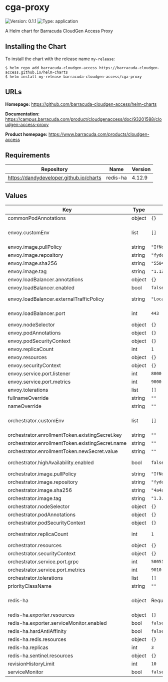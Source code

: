 # cga-proxy

![Version: 0.1.1](https://img.shields.io/badge/Version-0.1.1-informational?style=flat-square) ![Type: application](https://img.shields.io/badge/Type-application-informational?style=flat-square)

A Helm chart for Barracuda CloudGen Access Proxy

## Installing the Chart

To install the chart with the release name `my-release`:

```console
$ helm repo add barracuda-cloudgen-access https://barracuda-cloudgen-access.github.io/helm-charts
$ helm install my-release barracuda-cloudgen-access/cga-proxy
```

## URLs

**Homepage:** <https://github.com/barracuda-cloudgen-access/helm-charts>

**Documentation:** <https://campus.barracuda.com/product/cloudgenaccess/doc/93201588/cloudgen-access-proxy>

**Product homepage:** <https://www.barracuda.com/products/cloudgen-access>

## Requirements

| Repository | Name | Version |
|------------|------|---------|
| https://dandydeveloper.github.io/charts | redis-ha | 4.12.9 |

## Values

| Key | Type | Default | Description |
|-----|------|---------|-------------|
| commonPodAnnotations | object | `{}` | Provide pod annotations that all pods will use |
| envoy.customEnv | list | `[]` | Configure envoy with environment variables. <https://campus.barracuda.com/product/cloudgenaccess/doc/93201605/access-proxy-parameters> |
| envoy.image.pullPolicy | string | `"IfNotPresent"` | Docker image pullPolicy |
| envoy.image.repository | string | `"fydeinc/envoyproxy-centos"` | Docker image to use |
| envoy.image.sha256 | string | `"5504668542ab15808be4580ea40ace90ca849579ef7eb299542e9c4d4f4d4b2a"` | Docker image checksum |
| envoy.image.tag | string | `"1.13.4.2"` | Docker image tag |
| envoy.loadBalancer.annotations | object | `{}` | Specify required annotations to configure load balancer |
| envoy.loadBalancer.enabled | bool | `false` | Set to true to deploy a load balancer |
| envoy.loadBalancer.externalTrafficPolicy | string | `"Local"` | Set externalTrafficPolicy for the load balancer service. "Local" is recomended to ensure minimum hops. change to "Cluster" if you experience network issues |
| envoy.loadBalancer.port | int | `443` | Set load balancer external port. Must match the one defined on CloudGen Access Console |
| envoy.nodeSelector | object | `{}` |  |
| envoy.podAnnotations | object | `{}` |  |
| envoy.podSecurityContext | object | `{}` |  |
| envoy.replicaCount | int | `1` | Number of replicas for deployment. Envoy can scale as desired |
| envoy.resources | object | `{}` | Recomended resources for initial deployment |
| envoy.securityContext | object | `{}` |  |
| envoy.service.port.listener | int | `8000` | Port number to serve listener service |
| envoy.service.port.metrics | int | `9000` | Port number to serve prometheus metrics |
| envoy.tolerations | list | `[]` |  |
| fullnameOverride | string | `""` | Provide a name to substitute for the full names of resources |
| nameOverride | string | `""` | Provide a name in place of cga-proxy for labels |
| orchestrator.customEnv | list | `[]` | Configure orchestrator with environment variables. <https://campus.barracuda.com/product/cloudgenaccess/doc/93201605/access-proxy-parameters> |
| orchestrator.enrollmentToken.existingSecret.key | string | `""` | Existing secret key |
| orchestrator.enrollmentToken.existingSecret.name | string | `""` | Existing secret resource name |
| orchestrator.enrollmentToken.newSecret.value | string | `""` | Enrollment token value to be created with new secret |
| orchestrator.highAvailability.enabled | bool | `false` | Enabling high availability will deploy a redis cluster. To use an existing redis cluster provide redis settings with environment variables instead |
| orchestrator.image.pullPolicy | string | `"IfNotPresent"` | Docker image pullPolicy |
| orchestrator.image.repository | string | `"fydeinc/fydeproxy-centos"` | Docker image to use |
| orchestrator.image.sha256 | string | `"4a4a367eaef1240d6e49cbefd2c44206530d32425b64d569419c784cb3a7092b"` | Docker image checksum |
| orchestrator.image.tag | string | `"1.3.7"` | Docker image tag |
| orchestrator.nodeSelector | object | `{}` |  |
| orchestrator.podAnnotations | object | `{}` |  |
| orchestrator.podSecurityContext | object | `{}` |  |
| orchestrator.replicaCount | int | `1` | Number of replicas for deployment. If orchestrator.highAvailability.enabled is "true" this value is incremented by one |
| orchestrator.resources | object | `{}` | Recomended resources for initial deployment |
| orchestrator.securityContext | object | `{}` |  |
| orchestrator.service.port.grpc | int | `50051` | Port number to serve grpc service |
| orchestrator.service.port.metrics | int | `9010` | Port number to serve prometheus metrics |
| orchestrator.tolerations | list | `[]` |  |
| priorityClassName | string | `""` | Set priorityClassName for envoy and orchestrator |
| redis-ha | object | Required values are pre-configured. | Only used when orchestrator.highAvailability.enabled is "true". All parameters: <https://github.com/DandyDeveloper/charts/blob/master/charts/redis-ha/values.yaml> |
| redis-ha.exporter.resources | object | `{}` | Recomended resources for initial deployment |
| redis-ha.exporter.serviceMonitor.enabled | bool | `false` | Set to true to create a serviceMonitor resource |
| redis-ha.hardAntiAffinity | bool | `false` | Recomended to set to true in production |
| redis-ha.redis.resources | object | `{}` | Recomended resources for initial deployment |
| redis-ha.replicas | int | `3` | Replicas number for each component. Minimum required is 3 |
| redis-ha.sentinel.resources | object | `{}` | Recomended resources for initial deployment |
| revisionHistoryLimit | int | `10` | Set revision history limit |
| serviceMonitor | bool | `false` | Create service monitor resources |
